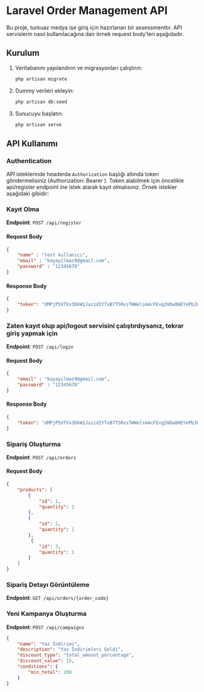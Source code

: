 # Laravel Order Management API

Bu proje, turkuaz medya işe giriş için hazırlanan bir assessmenttır. API servislerin nasıl kullanılacağına dair örnek request body'leri aşağıdadır.

## Kurulum

1. Veritabanını yapılandırın ve migrasyonları çalıştırın:

    ```sh
    php artisan migrate
    ```

2. Dummy verileri ekleyin:

    ```sh
    php artisan db:seed
    ```

3. Sunucuyu başlatın:

    ```sh
    php artisan serve
    ```

## API Kullanımı

### Authentication

API isteklerinde headerda `Authorization` başlığı altında token göndermelisiniz (Authorization: Bearer <token>). Token alabilmek için öncelikle api/register endpoint ine istek atarak kayıt olmalısınız. Örnek istekler aşağıdaki gibidir:


### Kayıt Olma

**Endpoint**: `POST /api/register`

#### Request Body

```json
{
    "name" : "test kullanıcı",
    "email" : "kayayilmaz9@gmail.com",
    "password" : "12345678"
}

```

#### Response Body

```json
{
    "token": "dMPjP5XTVx3DkW1JuzidIYTxB7T5RxsTWWelsm4cFEvgZmDw8HEYePbJHkNe"
}
```

### Zaten kayıt olup api/logout servisini çalıştırdıysanız, tekrar giriş yapmak için

**Endpoint**: `POST /api/login`

#### Request Body

```json
{
    "email" : "kayayilmaz9@gmail.com",
    "password" : "12345678"
}

```

#### Response Body

```json
{
    "token": "dMPjP5XTVx3DkW1JuzidIYTxB7T5RxsTWWelsm4cFEvgZmDw8HEYePbJHkNe"
}
```

### Sipariş Oluşturma

**Endpoint**: `POST /api/orders`

#### Request Body

```json
{
    "products": [
        {
            "id": 1,
            "quantity": 2
        },
        {
            "id": 2,
            "quantity": 1
        },
         {
            "id": 3,
            "quantity": 1
        }
    ]
}
```

### Sipariş Detayı Görüntüleme

**Endpoint**: `GET /api/orders/{order_code}`

### Yeni Kampanya Oluşturma

**Endpoint**: `POST /api/campaigns`

```json
{
    "name": "Yaz İndirimi",
    "description": "Yaz İndirimleri Geldi",
    "discount_type": "total_amount_percentage",
    "discount_value": 15,
    "conditions": {
        "min_total": 200
    }
}
```
